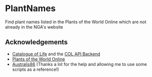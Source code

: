 # PlantNames
Find plant names listed in the Plants of the World Online which are not already in the NGA's website

## Acknowledgements
- [Catalogue of Life](https://www.catalogueoflife.org/) and the [COL API Backend](https://github.com/CatalogueOfLife/backend/)
- [Plants of the World Online](https://powo.science.kew.org/)
- [Australis86](https://github.com/Australis86/nga-db/blob/master/README.md) (Thanks a lot for the help and allowing me to use some scripts as a reference!)
